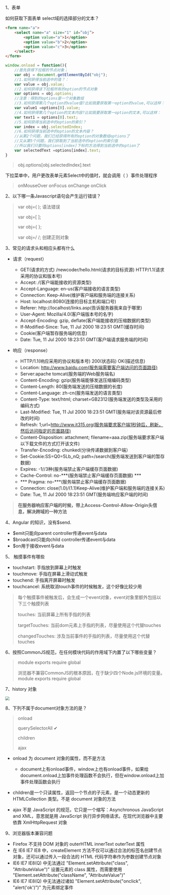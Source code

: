 1、表单

如何获取下面表单 select域的选择部分的文本？

```html
<form name="a">
    <select name="a" size="1" id=”obj”>
        <option value="a">1</option>
        <option value="b">2</option>
        <option value="c">3</option>
    </select>
</form>
```

```javascript
window.onload = function(){
    //首先获得下拉框的节点对象；
    var obj = document.getElementById("obj");
    //1.如何获得当前选中的值？：
    var value = obj.value;
    //2.如何获得该下拉框所有的option的节点对象
    var options = obj.options;
    //注意：得到的options是一个对象数组
    //3.如何获得第几个option的value值?比如我要获取第一option的value,可以这样：
    var value1 =options[0].value;
    //4.如何获得第几个option的文本内容?比如我要获取第一option的文本,可以这样：
    var text1 = options[0].text;
    //5.如何获得当前选中的option的索引？
    var index = obj.selectedIndex;
    //6.如何获得当前选中的option的文本内容？
    //从第2个问题，我们已经获得所有的option的对象数组options了
    //又从第5个问题，我们获取到了当前选中的option的索引值
    //所以我们只要同options[index]下标的方法得到当前选中的option了
    var selectedText =options[index].text;
}
```

> obj.options[obj.selectedIndex].text



下拉菜单中，用户更改表单元素Select中的值时，就会调用（ ）事件处理程序

> onMouseOver
> onFocus
> onChange
> onClick



2、以下哪一条Javascript语句会产生运行错误？

> var obj=(   );    语法错误
>
> var obj=[   ]; 
>
> var obj={   };
>
> var obj=/   /;   创建正则对象



3、常见的请求头和相应头都有什么

* 请求（request）
  *  GET(请求的方式) /newcoder/hello.html(请求的目标资源) HTTP/1.1(请求采用的协议和版本号)
  *   Accept: */*(客户端能接收的资源类型)
  *   Accept-Language: en-us(客户端接收的语言类型)
  *   Connection: Keep-Alive(维护客户端和服务端的连接关系)
  *   Host: localhost:8080(连接的目标主机和端口号)
  *   Referer: http://localhost/links.asp(告诉服务器我来自于哪里)
  *   User-Agent: Mozilla/4.0(客户端版本号的名字)
  *   Accept-Encoding: gzip, deflate(客户端能接收的压缩数据的类型)
  *   If-Modified-Since: Tue, 11 Jul 2000 18:23:51 GMT(缓存时间) 
  *   Cookie(客户端暂存服务端的信息)
  *   Date: Tue, 11 Jul 2000 18:23:51 GMT(客户端请求服务端的时间)

* 响应（response）
  *  HTTP/1.1(响应采用的协议和版本号) 200(状态码) OK(描述信息)
  *   Location: http://www.baidu.com(服务端需要客户端访问的页面路径) 
  *   Server:apache tomcat(服务端的Web服务端名)
  *   Content-Encoding: gzip(服务端能够发送压缩编码类型) 
  *   Content-Length: 80(服务端发送的压缩数据的长度) 
  *   Content-Language: zh-cn(服务端发送的语言类型) 
  *   Content-Type: text/html; charset=GB2312(服务端发送的类型及采用的编码方式)
  *   Last-Modified: Tue, 11 Jul 2000 18:23:51 GMT(服务端对该资源最后修改的时间)
  *   Refresh: 1;url=http://www.it315.org(服务端要求客户端1秒钟后，刷新，然后访问指定的页面路径)
  *   Content-Disposition: attachment; filename=aaa.zip(服务端要求客户端以下载文件的方式打开该文件)
  *   Transfer-Encoding: chunked(分块传递数据到客户端）  
  *   Set-Cookie:SS=Q0=5Lb_nQ; path=/search(服务端发送到客户端的暂存数据)
  *   Expires: -1//3种(服务端禁止客户端缓存页面数据)
  *   Cache-Control: no-***(服务端禁止客户端缓存页面数据)  ***
  * ***  Pragma: no-***(服务端禁止客户端缓存页面数据)  
  *   Connection: close(1.0)/(1.1)Keep-Alive(维护客户端和服务端的连接关系)  
  *   Date: Tue, 11 Jul 2000 18:23:51 GMT(服务端响应客户端的时间)

> **在服务器响应客户端的时候，带上Access-Control-Allow-Origin头信息，解决跨域的一种方法**



4、Angular 的知识，没有$send.

- $emit只能向parent controller传递event与data
- $broadcast只能向child controller传递event与data
- $on用于接收event与data



5、 触摸事件有哪些

* touchstart:         手指放到屏幕上时触发
* touchmove:       手指在屏幕上滑动式触发
* touchend:          手指离开屏幕时触发
* touchcancel:      系统取消touch事件的时候触发，这个好像比较少用

> 每个触摸事件被触发后，会生成一个event对象，event对象里额外包括以下三个触摸列表
>
> touches:                   当前屏幕上所有手指的列表
>
> targetTouches:        当前dom元素上手指的列表，尽量使用这个代替touches
>
> changedTouches:    涉及当前事件的手指的列表，尽量使用这个代替touches



6、按照CommonJS规范，在任何模块代码的作用域下内置了以下哪些变量？

> module exports require global
>
> 浏览器不兼容CommonJS的根本原因，在于缺少四个Node.js环境的变量。 module exports require global



7、history 对象

<img src="https://i.loli.net/2021/09/22/Ch8Pbrqt9on4HEm.png" style="zoom:80%;" />



8、下列不属于document对象方法的是？

> onload     
>
> querySelectorAll  ✔
>
> children
>
> ajax

* onload 为 document 对象的属性，而不是方法
  * document上有onload事件，window上也有onload事件，如果给document.onload上加事件处理函数不会执行，但在window.onload上加事件处理函数会执行

* children是一个只读属性，返回一个节点的子元素，是一个动态更新的 HTMLCollection 类型。不是 document 对象的方法
* ajax 不是 JavaScript 的规范，它只是一个缩写：Asynchronous JavaScript and XML，意思就是用 JavaScript 执行异步网络请求。在现代浏览器中主要依靠 XmlHttpRequest 对象



9、浏览器版本兼容问题

* Firefox 不支持 DOM 对象的 outerHTML innerText outerText 属性
* 在 IE6 IE7 IE8 中，createElement 方法不仅可以通过合法的标签名创建节点对象，还可以通过传入一段合法的 HTML 代码字符串作为参数创建节点对象
* IE6 IE7 IE8(Q) 中无法通过 "Element.setAttribute("class", "AttributeValue")" 设置元素的 class 属性，而需要使用 "Element.setAttribute("className", "AttributeValue")"
*  IE6 IE7 IE8(Q) 中无法通过诸如 "Element.setAttribute("onclick", "alert('ok')")" 为元素绑定事件